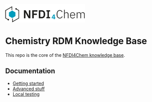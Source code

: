 <img src="./static/img/N4C_logo_navbar_large.svg" alt="N4C logo" width="50%"/>

# Chemistry RDM Knowledge Base

This repo is the core of the [NFDI4Chem knowledge base](https://knowledgebase.nfdi4chem.de).

## Documentation

- [Getting started](./readme/getting_started.md)
- [Advanced stuff](./readme/advanced.md)
- [Local testing](./readme/testing.md)

